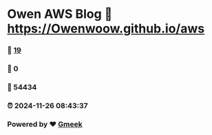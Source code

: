 # Owen AWS Blog :link: https://Owenwoow.github.io/aws 
### :page_facing_up: [19](https://Owenwoow.github.io/aws/tag.html) 
### :speech_balloon: 0 
### :hibiscus: 54434 
### :alarm_clock: 2024-11-26 08:43:37 
### Powered by :heart: [Gmeek](https://github.com/Meekdai/Gmeek)
